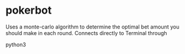 # pokerbot

Uses a monte-carlo algorithm to determine the optimal bet amount you should make in each round. Connects directly to Terminal through 

python3 

